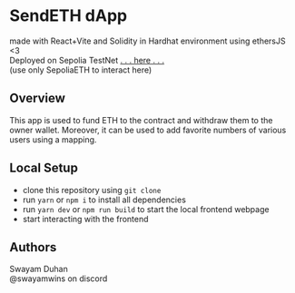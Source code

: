 # SendETH dApp
made with React+Vite and Solidity in Hardhat environment using ethersJS <3  
Deployed on Sepolia TestNet [. . . here . . .](https://dapp-ethers-swayam.netlify.app/)  
(use only SepoliaETH to interact here)

## Overview
This app is used to fund ETH to the contract and withdraw them to the owner wallet. Moreover, it can be used to add favorite numbers of various users using a mapping.

## Local Setup
- clone this repository using `git clone`
- run `yarn` or `npm i` to install all dependencies
- run `yarn dev` or `npm run build` to start the local frontend webpage
- start interacting with the frontend

## Authors
Swayam Duhan  
@swayamwins on discord
